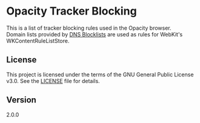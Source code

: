 # Opacity Tracker Blocking

This is a list of tracker blocking rules used in the Opacity browser.  
Domain lists provided by [DNS Blocklists](https://github.com/hagezi/dns-blocklists) are used as rules for WebKit's WKContentRuleListStore.

## License

This project is licensed under the terms of the GNU General Public License v3.0. See the [LICENSE](./LICENSE) file for details.

## Version

2.0.0
